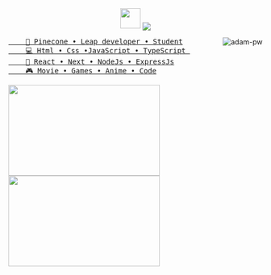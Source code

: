 
<div align="center">
 <img src="https://media.tenor.com/2P7N3XLLc6EAAAAi/anime.gif" height="40" />
  <img align="center" src="https://readme-typing-svg.demolab.com?font=Fira+Code&duration=3000&pause=100&color=F7F7F7&background=FFFFFF00&center=true&multiline=true&random=false&width=435&height=100&lines=Hello;I'm+Bilguun+Battugs;Develop+Software+Solutions"/>
</div>

<div align="left">
  <a href="https://github.com/rimzss">
</div>

<img align="right" src="https://static.printler.com/cache/b/6/2/1/8/5/b62185106fe88902e27fd68e7d6c16c3d98d9fa2.jpg" alt="adam-pw" />

<pre>
    💼 Pinecone • Leap developer • Student
    💻 Html • Css •JavaScript • TypeScript 
    📖 React • Next • NodeJs • ExpressJs
    🎮 Movie • Games • Anime • Code
</pre>

<p align="left">
<a  href="https://github.com/rimzss">
  
  <img height="180em" width="300px"  src="https://github-readme-stats-eight-theta.vercel.app/api?username=rimzss&show_icons=true&theme=dracula&include_all_commits=true&count_private=true&bg_color=161B22"/>
  <img height="180em" width="300px"  src="https://github-readme-stats-eight-theta.vercel.app/api/top-langs/?username=rimzss&layout=compact&langs_count=8&theme=dracula&bg_color=161B22"/>
</a>
</p>

 



